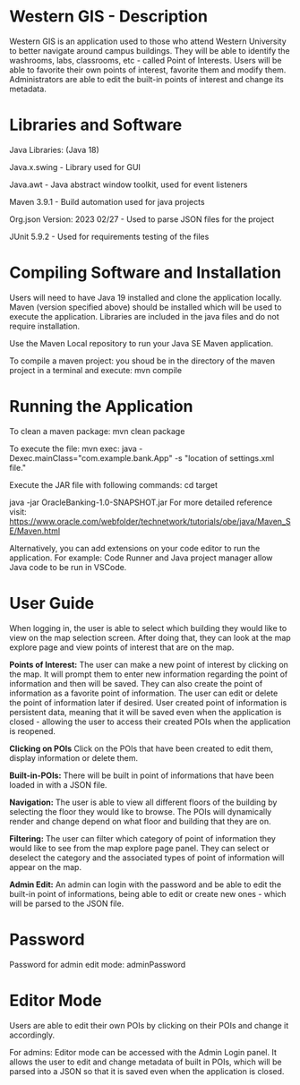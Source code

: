 # Western GIS - Description

Western GIS is an application used to those who attend Western University to better navigate around campus buildings. They will be able to identify the washrooms, labs, classrooms, etc - called Point of Interests. Users will be able to favorite their own points of interest, favorite them and modify them. Administrators are able to edit the built-in points of interest and change its metadata.

# Libraries and Software

Java Libraries: (Java 18)

Java.x.swing - Library used for GUI

Java.awt - Java abstract window toolkit, used for event listeners

Maven 3.9.1 - Build automation used for java projects

Org.json Version: 2023 02/27 - Used to parse JSON files for the project

JUnit 5.9.2 - Used for requirements testing of the files

# Compiling Software and Installation

Users will need to have Java 19 installed and clone the application locally. Maven (version specified above) should be installed which will be used to execute the application. Libraries are included in the java files and do not require installation.

Use the Maven Local repository to run your Java SE Maven application.

To compile a maven project: you shoud be in the directory of the maven project in a terminal and execute:
mvn compile

# Running the Application

To clean a maven package:
mvn clean package

To execute the file:
mvn exec: java -Dexec.mainClass="com.example.bank.App" -s "location of settings.xml file."

Execute the JAR file with following commands:
cd target

java -jar OracleBanking-1.0-SNAPSHOT.jar
For more detailed reference visit:
https://www.oracle.com/webfolder/technetwork/tutorials/obe/java/Maven_SE/Maven.html

Alternatively, you can add extensions on your code editor to run the application. For example: Code Runner and Java project manager allow Java code to be run in VSCode.

# User Guide

When logging in, the user is able to select which building they would like to view on the map selection screen. After doing that, they can look at the map explore page and view points of interest that are on the map.

**Points of Interest:** The user can make a new point of interest by clicking on the map. It will prompt them to enter new information regarding the point of information and then will be saved. They can also create the point of information as a favorite point of information. The user can edit or delete the point of information later if desired. User created point of information is persistent data, meaning that it will be saved even when the application is closed - allowing the user to access their created POIs when the application is reopened.

**Clicking on POIs** Click on the POIs that have been created to edit them, display information or delete them.

**Built-in-POIs:** There will be built in point of informations that have been loaded in with a JSON file.

**Navigation:** The user is able to view all different floors of the building by selecting the floor they would like to browse. The POIs will dynamically render and change depend on what floor and building that they are on.

**Filtering:** The user can filter which category of point of information they would like to see from the map explore page panel. They can select or deselect the category and the associated types of point of information will appear on the map.

**Admin Edit:** An admin can login with the password and be able to edit the built-in point of informations, being able to edit or create new ones - which will be parsed to the JSON file.

# Password

Password for admin edit mode: adminPassword

# Editor Mode

Users are able to edit their own POIs by clicking on their POIs and change it accordingly.

For admins: Editor mode can be accessed with the Admin Login panel. It allows the user to edit and change metadata of built in POIs, which will be parsed into a JSON so that it is saved even when the application is closed.
